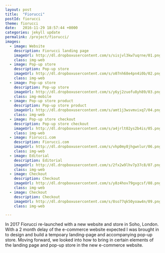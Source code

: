```yaml
---
layout: post
title:  "Fiorucci"
postId: fiorucci
theme: fiorucci
date:   2016-11-29 18:57:44 +0000
categories: jekyll update
permalink: /project/fiorucci/
images:
  - image: Website
    description: Fiorucci landing page
    imageUrl: http://dl.dropboxusercontent.com/s/sisjvl3kw7uqrne/01.png?dl=0
    class: img-web
  - image: Pop-up store
    description: Pop-up store
    imageUrl: http://dl.dropboxusercontent.com/s/o07nh68e4pn4i0b/02.png?dl=0
    class: img-web
  - image: Pop-up store
    description: Pop-up store
    imageUrl: http://dl.dropboxusercontent.com/s/y6yj2zuofu8yh89/03.png?dl=0
    class: img-mobile
  - image: Pop-up store product
    description: Pop-up store product
    imageUrl: http://dl.dropboxusercontent.com/s/amt1j3wsvmvixq7/04.png?dl=0
    class: img-web
  - image: Pop-up store checkout
    description: Pop-up store checkout
    imageUrl: http://dl.dropboxusercontent.com/s/a4jrlt02ys2b4is/05.png?dl=0
    class: img-web
  - image: Fiorucci.com
    description: Fiorucci.com
    imageUrl: http://dl.dropboxusercontent.com/s/vhp0my8jhgwnlur/06.png?dl=0
    class: img-web
  - image: Editorial
    description: Editorial
    imageUrl: http://dl.dropboxusercontent.com/s/2fx2w9lhv7p37c8/07.png?dl=0
    class: img-web
  - image: Checkout
    description: Checkout
    imageUrl: http://dl.dropboxusercontent.com/s/y8z4hov79gxgcsf/08.png?dl=0
    class: img-web
  - image: Checkout
    description: Checkout
    imageUrl: http://dl.dropboxusercontent.com/s/8so77qk50yoaw4n/09.png?dl=0
    class: img-web

---
```

In 2017 Fiorucci re-launched with a new website and store in Soho, London. With a 2 month delay of the e-commerce website expected I was brought in to design and build a tempoary landing-page and accompanying pop-up store. Moving forward, we looked into how to bring in certain elements of the landing page and pop-up store in the new e-commerce website.

